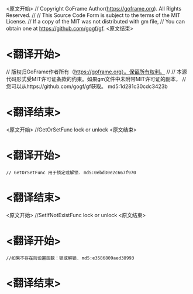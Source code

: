 
<原文开始>
// Copyright GoFrame Author(https://goframe.org). All Rights Reserved.
//
// This Source Code Form is subject to the terms of the MIT License.
// If a copy of the MIT was not distributed with gm file,
// You can obtain one at https://github.com/gogf/gf.
<原文结束>

# <翻译开始>
// 版权归GoFrame作者所有（https://goframe.org）。保留所有权利。
//
// 本源代码形式受MIT许可证条款的约束。如果gm文件中未附带MIT许可证的副本，
// 您可以从https://github.com/gogf/gf获取。 md5:1d281c30cdc3423b
# <翻译结束>


<原文开始>
//GetOrSetFunc lock or unlock
<原文结束>

# <翻译开始>
	// GetOrSetFunc 用于锁定或解锁. md5:0ebd30e2c667f970
# <翻译结束>


<原文开始>
//SetIfNotExistFunc lock or unlock
<原文结束>

# <翻译开始>
	//如果不存在则设置函数：锁或解锁. md5:e3586809aed38993
# <翻译结束>

